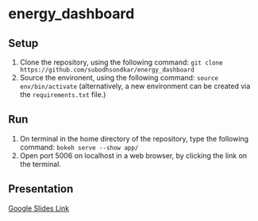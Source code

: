 # energy_dashboard

## Setup

1. Clone the repository, using the following command:
  `git clone https://github.com/subodhsondkar/energy_dashboard`
1. Source the environent, using the following command:
  `source env/bin/activate` (alternatively, a new environment can be created via the `requirements.txt` file.)

## Run

1. On terminal in the home directory of the repository, type the following command:
  `bokeh serve --show app/`
1. Open port 5006 on localhost in a web browser, by clicking the link on the terminal.

## Presentation

[Google Slides Link](https://docs.google.com/presentation/d/1_RrkAdDX0XpkovZ4l9lwy5MwCb5ov4JHyy9chQ6yKbM/edit?usp=sharing)
